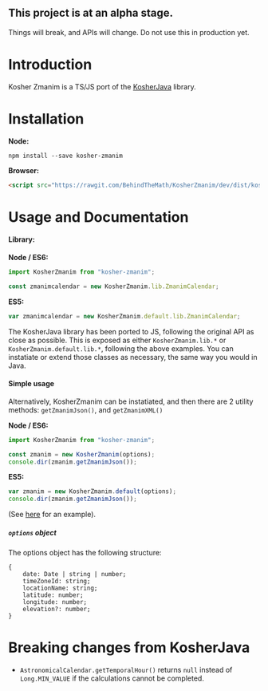## This project is at an alpha stage.

Things will break, and APIs will change. Do not use this in production yet.

# Introduction
Kosher Zmanim is a TS/JS port of the [KosherJava](KosherJava/zmanim) library.

# Installation
**Node:**
```
npm install --save kosher-zmanim
```

**Browser:**
```html
<script src="https://rawgit.com/BehindTheMath/KosherZmanim/dev/dist/kosher-zmanim.min.js"></script>
```

# Usage and Documentation
#### Library:
**Node / ES6:**
```javascript
import KosherZmanim from "kosher-zmanim";

const zmanimcalendar = new KosherZmanim.lib.ZmanimCalendar;
```

**ES5:**
```javascript
var zmanimcalendar = new KosherZmanim.default.lib.ZmanimCalendar;
```
The KosherJava library has been ported to JS, following the original API as close as possible. This is exposed as either `KosherZmanim.lib.*` or `KosherZmanim.default.lib.*`, following the above examples. You can instatiate or extend those classes as necessary, the same way you would in Java.

#### Simple usage
Alternatively, KosherZmanim can be instatiated, and then there are 2 utility methods: `getZmanimJson()`, and `getZmanimXML()`

**Node / ES6:**
```javascript
import KosherZmanim from "kosher-zmanim";

const zmanim = new KosherZmanim(options);
console.dir(zmanim.getZmanimJson());
```

**ES5:**
```javascript
var zmanim = new KosherZmanim.default(options);
console.dir(zmanim.getZmanimJson());
```
(See [here](/examples/frontend-example/frontend-example.html) for an example).

##### `options` object
The options object has the following structure:
```
{
    date: Date | string | number;
    timeZoneId: string;
    locationName: string;
    latitude: number;
    longitude: number;
    elevation?: number;
}
```

# Breaking changes from KosherJava
* `AstronomicalCalendar.getTemporalHour()` returns `null` instead of `Long.MIN_VALUE` if the calculations cannot be completed.
